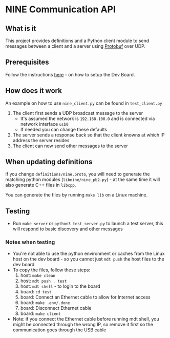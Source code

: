 # NINE Communication API

## What is it

This project provides definitions and a Python client module to send messages between a client and a server using [Protobuf](https://developers.google.com/protocol-buffers/docs/proto3) over UDP.

## Prerequisites

Follow the instructions [here](https://github.com/GDKsoftware/nine-api/blob/main/coral_devboard.md) - on how to setup the Dev Board.

## How does it work

An example on how to use `nine_client.py` can be found in `test_client.py`

1. The client first sends a UDP broadcast message to the server
   - It's assumed the network is `192.168.100.0` and is connected via network interface `usb0`
   - If needed you can change these defaults
2. The server sends a response back so that the client knowns at which IP address the server resides
3. The client can now send other messages to the server

## When updating definitions

If you change `definitions/nine.proto`, you will need to generate the matching python modules (`libnine/nine_pb2.py`) - at the same time it will also generate C++ files in `libcpp`.

You can generate the files by running `make lib` on a Linux machine.

## Testing

* Run `make server` or `python3 test_server.py` to launch a test server, this will respond to basic discovery and other messages

### Notes when testing

* You're not able to use the python environment or caches from the Linux host on the dev board - so you cannot just `mdt push` the host files to the dev board
* To copy the files, follow these steps:
  1. host: `make clean`
  2. host: `mdt push . test`
  3. host: `mdt shell` - to login to the board
  4. board: `cd test`
  5. board: Connect an Ethernet cable to allow for Internet access
  6. board: `make .env/.done`
  7. board: Disconnect Ethernet cable
  8. board: `make client`
* Note: if you connect the Ethernet cable before running mdt shell, you might be connected through the wrong IP, so remove it first so the communication goes through the USB cable
